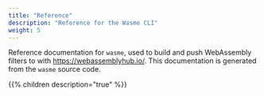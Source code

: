 ```yaml
---
title: "Reference"
description: "Reference for the Wasme CLI"
weight: 5
---
```


Reference documentation for `wasme`, used to build and push WebAssembly filters to with https://webassemblyhub.io/. This documentation is generated from the `wasme` source code.

{{% children description="true" %}}
